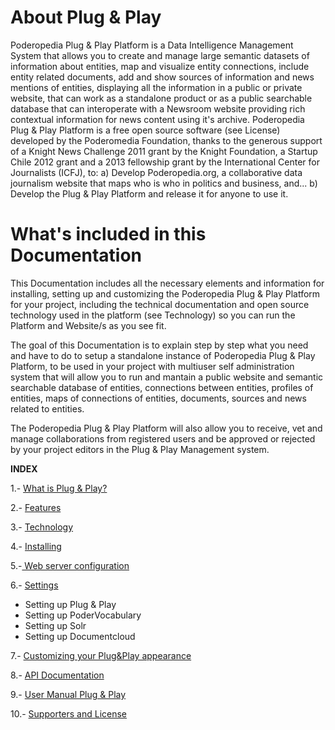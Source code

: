 About Plug & Play
=============

Poderopedia Plug & Play Platform is a Data Intelligence Management System that allows you 
to create and manage large semantic datasets of information about entities, map and visualize 
entity connections, include entity related documents, add and show sources of information 
and news mentions of entities, displaying all the information in a public or private website, 
that can work as a standalone product or as a public searchable database that can interoperate 
with a Newsroom website providing rich contextual information for news content using it's archive.
Poderopedia Plug & Play Platform is a free open source software (see License) developed 
by the Poderomedia Foundation, thanks to the generous support of a Knight News Challenge 2011 
grant by the Knight Foundation, a Startup Chile 2012 grant and a 2013 fellowship grant by the 
International Center for Journalists (ICFJ), to: 
a) Develop Poderopedia.org, a collaborative data journalism website that maps who is who 
in politics and business, and... 
b) Develop the Plug & Play Platform and release it for anyone to use it.

What's included in this Documentation
=============

This Documentation includes all the necessary elements and information for
installing, setting up and customizing the Poderopedia Plug & Play Platform for
your project, including the technical documentation and open source technology
used in the platform (see Technology) so you can run the Platform and Website/s
as you see fit.

The goal of this Documentation is to explain step by step what you need and have
to do to setup a standalone instance of Poderopedia Plug & Play Platform, to be
used in your project with multiuser self administration system that will allow
you to run and mantain a public website and semantic searchable database of
entities, connections between entities, profiles of entities, maps of connections
of entities, documents, sources and news related to entities.

The Poderopedia Plug & Play Platform will also allow you to receive, vet and
manage collaborations from registered users and be approved or rejected by your
project editors in the Plug & Play Management system. 


**INDEX**

1.- [What is Plug & Play?](1.-What%20is%20Plug%20%26%20Play.md)

2.- [Features](2.-Features.md "Features")

3.- [Technology](3.-Technology.md "Technology")

4.- [Installing](4.-Installing.md "Installing")

5.-[ Web server configuration](5.-%20Web%20Server%20Configuration.md "Web Server")

6.- [Settings](6.-%20Settings.md "Settings")

* Setting up Plug & Play
* Setting up PoderVocabulary
* Setting up Solr
* Setting up Documentcloud 

7.- [Customizing your Plug&Play appearance](7.-%20Customizing%20your%20Plug%26Play%20appearance.md "Customizing")

8.- [API Documentation](8.-%20Api%20Documentation.md "Api Documentation")

9.- [User Manual Plug & Play](USER%20MANUAL.%20tools%20v.0.1.pdf)

10.- [Supporters and License](10.-%20Supporters%20and%20License.md "License")


